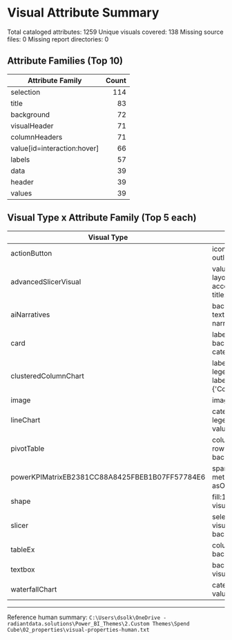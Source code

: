 # Visual Attribute Summary

Total cataloged attributes: 1259
Unique visuals covered: 138
Missing source files: 0
Missing report directories: 0

## Attribute Families (Top 10)

| Attribute Family | Count |
| --- | ---: |
| selection | 114 |
| title | 83 |
| background | 72 |
| visualHeader | 71 |
| columnHeaders | 71 |
| value[id=interaction:hover] | 66 |
| labels | 57 |
| data | 39 |
| header | 39 |
| values | 39 |

## Visual Type x Attribute Family (Top 5 each)

| Visual Type | Top Families |
| --- | --- |
| actionButton | icon:11, fill[id=default]:8, fill:4, outline:4, outline[id=default]:4 |
| advancedSlicerVisual | value[id=interaction:hover]:66, layout:39, selection:36, accentBar[id=default]:33, title:31 |
| aiNarratives | background:21, border:21, text:21, userPrompt:21, narrativeSelection:7 |
| card | labels:21, title:21, background:7, categoryLabels:7 |
| clusteredColumnChart | labels:24, categoryAxis:22, legend:10, valueAxis:8, labels[data=[{'scopeId': {'Comparison': {'Com...:1 |
| image | imageScaling:7 |
| lineChart | categoryAxis:8, labels:5, legend:2, lineStyles:2, valueAxis:2 |
| pivotTable | columnHeaders:36, values:24, rowHeaders:13, background:12, title:12 |
| powerKPIMatrixEB2381CC88A8425FBEB1B07FF57784E6 | sparklineSettings:18, metricName:12, title:6, asOfDate:3, background:3 |
| shape | fill:18, fill[id=default]:7, visualHeader:7 |
| slicer | selection:78, data:39, visualHeader:39, header:36, background:1 |
| tableEx | columnHeaders:35, values:15, background:12, total:2, title:2 |
| textbox | background:16, title:4, visualHeader:2 |
| waterfallChart | categoryAxis:7, labels:7, valueAxis:2, legend:1 |

---

Reference human summary: `C:\Users\dsolk\OneDrive - radiantdata.solutions\Power_BI_Themes\2.Custom Themes\Spend Cube\02_properties\visual-properties-human.txt`

